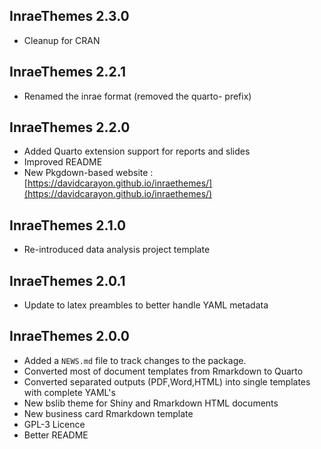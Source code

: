 ## InraeThemes 2.3.0

* Cleanup for CRAN

## InraeThemes 2.2.1

* Renamed the inrae format (removed the quarto- prefix)

## InraeThemes 2.2.0

* Added Quarto extension support for reports and slides
* Improved README
* New Pkgdown-based website : [https://davidcarayon.github.io/inraethemes/](https://davidcarayon.github.io/inraethemes/)

## InraeThemes 2.1.0

* Re-introduced data analysis project template

## InraeThemes 2.0.1

* Update to latex preambles to better handle YAML metadata

## InraeThemes 2.0.0

* Added a `NEWS.md` file to track changes to the package.
* Converted most of document templates from Rmarkdown to Quarto
* Converted separated outputs (PDF,Word,HTML) into single templates with complete YAML's
* New bslib theme for Shiny and Rmarkdown HTML documents
* New business card Rmarkdown template
* GPL-3 Licence
* Better README
